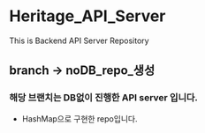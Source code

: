 # Heritage_API_Server
This is Backend API Server Repository

## branch -> noDB_repo_생성

### 해당 브랜치는 DB없이 진행한 API server 입니다.

* HashMap으로 구현한 repo입니다.
